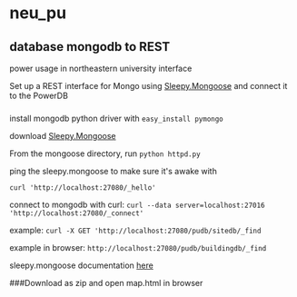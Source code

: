 # neu_pu
## database mongodb to REST
power usage in northeastern university interface 

Set up a REST interface for Mongo using [Sleepy.Mongoose](http://www.kchodorow.com/blog/2010/02/22/sleepy-mongoose-a-mongodb-rest-interface/) and connect it to the PowerDB
###
install mongodb python driver with `easy_install pymongo`

download [Sleepy.Mongoose](https://github.com/10gen-labs/sleepy.mongoose)

From the mongoose directory, run `python httpd.py`

ping the sleepy.mongoose to make sure it's awake with 
```
curl 'http://localhost:27080/_hello'
```

connect to mongodb with curl: `curl --data server=localhost:27016 'http://localhost:27080/_connect'`

example: `curl -X GET 'http://localhost:27080/pudb/sitedb/_find`

example in browser: `http://localhost:27080/pudb/buildingdb/_find`

sleepy.mongoose documentation [here](http://www.kchodorow.com/blog/2010/02/22/sleepy-mongoose-a-mongodb-rest-interface/)

###Download as zip and open map.html in browser
